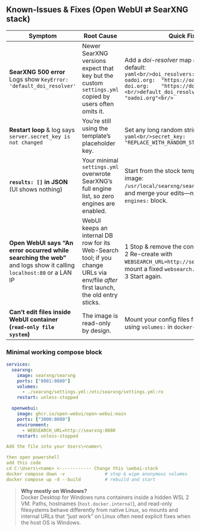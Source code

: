 ## Known-Issues & Fixes  (Open WebUI ⇄ SearXNG stack)

| Symptom | Root Cause | Quick Fix |
|---------|------------|-----------|
| **SearXNG 500 error**<br/>Logs show `KeyError: 'default_doi_resolver'` | Newer SearXNG versions expect that key but the custom `settings.yml` copied by users often omits it. | Add a *doi-resolver* map **and** pick one as default:  <br/>```yaml<br/>doi_resolvers:<br/>  oadoi.org:  "https://oadoi.org/"<br/>  doi.org:    "https://doi.org/"<br/>default_doi_resolver: "oadoi.org"<br/>``` |
| **Restart loop** & log says `server.secret_key is not changed` | You’re still using the template’s placeholder key. | Set any long random string:<br/>```yaml<br/>secret_key: "REPLACE_WITH_RANDOM_STRING"<br/>``` |
| **`results: []` in JSON** (UI shows nothing) | Your minimal `settings.yml` overwrote SearXNG’s full engine list, so zero engines are enabled. | Start from the stock template (inside the image: `/usr/local/searxng/searx/settings.yml`) and merge your edits—never delete the `engines:` block. |
| **Open WebUI says “An error occurred while searching the web”** and logs show it calling `localhost:80` or a LAN IP | WebUI keeps an internal DB row for its Web-Search tool; if you change URLs via env/file *after* first launch, the old entry sticks. | 1 Stop & remove the container.<br/>2 Re-create with<br/>`WEBSEARCH_URL=http://searxng:8080` **or** mount a fixed `websearch.json`.<br/>3 Start again. |
| **Can’t edit files inside WebUI container (`read-only file system`)** | The image is read-only by design. | Mount your config files from the host using `volumes:` in `docker-compose.yml`. |

### Minimal working compose block

```yaml
services:
  searxng:
    image: searxng/searxng
    ports: ["8081:8080"]
    volumes:
      - ./searxng/settings.yml:/etc/searxng/settings.yml:ro
    restart: unless-stopped

  openwebui:
    image: ghcr.io/open-webui/open-webui:main
    ports: ["3000:8080"]
    environment:
      - WEBSEARCH_URL=http://searxng:8080
    restart: unless-stopped

Add the file into your Users\<name>\

then open powershell
add this code
cd C:\Users\<name> <------------ Change this \webai-stack
docker compose down -v               # stop & wipe anonymous volumes
docker compose up -d --build         # rebuild and start
```

> **Why mostly on Windows?**  
> Docker Desktop for Windows runs containers inside a hidden WSL 2 VM.  Paths, hostnames (`host.docker.internal`), and read-only filesystems behave differently from native Linux, so mounts and internal URLs that “just work” on Linux often need explicit fixes when the host OS is Windows.
